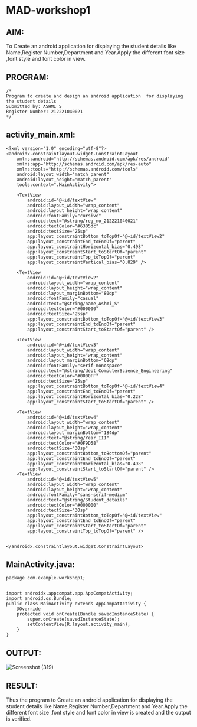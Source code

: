 # MAD-workshop1



## AIM:
To Create an android application for displaying the student details like Name,Register Number,Department and Year.Apply the different font size ,font style and  font color in view.

## PROGRAM:
```
/*
Program to create and design an android application  for displaying the student details
Submitted by: ASHMI S
Register Number: 212221040021
*/
```

## activity_main.xml:
```
<?xml version="1.0" encoding="utf-8"?>
<androidx.constraintlayout.widget.ConstraintLayout
    xmlns:android="http://schemas.android.com/apk/res/android"
    xmlns:app="http://schemas.android.com/apk/res-auto"
    xmlns:tools="http://schemas.android.com/tools"
    android:layout_width="match_parent"
    android:layout_height="match_parent"
    tools:context=".MainActivity">

    <TextView
        android:id="@+id/textView"
        android:layout_width="wrap_content"
        android:layout_height="wrap_content"
        android:fontFamily="cursive"
        android:text="@string/reg_no_212221040021"
        android:textColor="#6305dc"
        android:textSize="25sp"
        app:layout_constraintBottom_toTopOf="@+id/textView2"
        app:layout_constraintEnd_toEndOf="parent"
        app:layout_constraintHorizontal_bias="0.498"
        app:layout_constraintStart_toStartOf="parent"
        app:layout_constraintTop_toTopOf="parent"
        app:layout_constraintVertical_bias="0.829" />

    <TextView
        android:id="@+id/textView2"
        android:layout_width="wrap_content"
        android:layout_height="wrap_content"
        android:layout_marginBottom="80dp"
        android:fontFamily="casual"
        android:text="@string/name_Ashmi_S"
        android:textColor="#000000"
        android:textSize="25sp"
        app:layout_constraintBottom_toTopOf="@+id/textView3"
        app:layout_constraintEnd_toEndOf="parent"
        app:layout_constraintStart_toStartOf="parent" />

    <TextView
        android:id="@+id/textView3"
        android:layout_width="wrap_content"
        android:layout_height="wrap_content"
        android:layout_marginBottom="68dp"
        android:fontFamily="serif-monospace"
        android:text="@string/dept_ComputerScience_Engineering"
        android:textColor="#0000FF"
        android:textSize="25sp"
        app:layout_constraintBottom_toTopOf="@+id/textView4"
        app:layout_constraintEnd_toEndOf="parent"
        app:layout_constraintHorizontal_bias="0.228"
        app:layout_constraintStart_toStartOf="parent" />

    <TextView
        android:id="@+id/textView4"
        android:layout_width="wrap_content"
        android:layout_height="wrap_content"
        android:layout_marginBottom="184dp"
        android:text="@string/Year_III"
        android:textColor="#0F9D58"
        android:textSize="30sp"
        app:layout_constraintBottom_toBottomOf="parent"
        app:layout_constraintEnd_toEndOf="parent"
        app:layout_constraintHorizontal_bias="0.498"
        app:layout_constraintStart_toStartOf="parent" />
    <TextView
        android:id="@+id/textView5"
        android:layout_width="wrap_content"
        android:layout_height="wrap_content"
        android:fontFamily="sans-serif-medium"
        android:text="@string/Student_details"
        android:textColor="#000000"
        android:textSize="30sp"
        app:layout_constraintBottom_toTopOf="@+id/textView"
        app:layout_constraintEnd_toEndOf="parent"
        app:layout_constraintStart_toStartOf="parent"
        app:layout_constraintTop_toTopOf="parent" />


</androidx.constraintlayout.widget.ConstraintLayout>
```

## MainActivity.java:
```
package com.example.workshop1;


import androidx.appcompat.app.AppCompatActivity;
import android.os.Bundle;
public class MainActivity extends AppCompatActivity {
    @Override
    protected void onCreate(Bundle savedInstanceState) {
        super.onCreate(savedInstanceState);
        setContentView(R.layout.activity_main);
    }
}
```

## OUTPUT:
![Screenshot (319)](https://github.com/ashmistalin/MAD-workshop1/assets/103128410/40cc1022-04aa-4174-be67-2778bb914374)

## RESULT:
Thus the program to Create an android application for displaying the student details like Name,Register Number,Department and Year.Apply the different font size ,font style and  font color in view is created and the output is verified.
